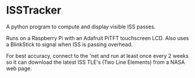 ISSTracker
==========
A python program to compute and display visible ISS passes.

Runs on a Raspberry Pi with an Adafruit PiTFT touchscreen LCD.
Also uses a BlinkStick to signal when ISS is passing overhead.

For best accuracy, connect to the 'net and run at least once 
every 2 weeks so it can download the latest ISS TLE's (Two Line 
Elements) from a NASA web page.
